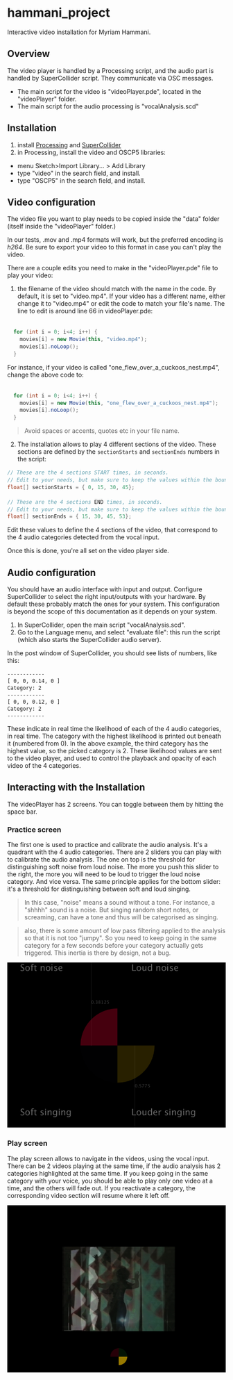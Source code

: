 # hammani_project
Interactive video installation for Myriam Hammani.

## Overview
The video player is handled by a Processing script, and the audio part is handled by SuperCollider script. They communicate via OSC messages.

- The main script for the video is "videoPlayer.pde", located in the "videoPlayer" folder.
- The main script for the audio processing is "vocalAnalysis.scd"

## Installation
1) install [Processing](https://processing.org/) and [SuperCollider](https://supercollider.github.io/download)
2) in Processing, install the video and OSCP5 libraries:
  - menu Sketch>Import Library... > Add Library
  - type "video" in the search field, and install.
  - type "OSCP5" in the search field, and install.

## Video configuration
The video file you want to play needs to be copied inside the "data" folder (itself inside the "videoPlayer" folder.)

In our tests, .mov and .mp4 formats will work, but the preferred encoding is *h264*. Be sure to export your video to this format in case you can't play the video.

There are a couple edits you need to make in the "videoPlayer.pde" file to play your video:

1. the filename of the video should match with the name in the code. By default, it is set to "video.mp4". If your video has a different name, either change it to "video.mp4" or edit the code to match your file's name. The line to edit is around line 66 in videoPlayer.pde:

```java

  for (int i = 0; i<4; i++) {
    movies[i] = new Movie(this, "video.mp4");
    movies[i].noLoop();
  }
```

  For instance, if your video is called "one_flew_over_a_cuckoos_nest.mp4", change the above code to:

  ```java

    for (int i = 0; i<4; i++) {
      movies[i] = new Movie(this, "one_flew_over_a_cuckoos_nest.mp4");
      movies[i].noLoop();
    }
  ```

>Avoid spaces or accents, quotes etc in your file name.

2. The installation allows to play 4 different sections of the video. These sections are defined by the ```sectionStarts``` and ```sectionEnds``` numbers in the script:

```java
// These are the 4 sections START times, in seconds.
// Edit to your needs, but make sure to keep the values within the bounds of your video duration.
float[] sectionStarts = { 0, 15, 30, 45};

// These are the 4 sections END times, in seconds.
// Edit to your needs, but make sure to keep the values within the bounds of your video duration.
float[] sectionEnds = { 15, 30, 45, 53};
```
Edit these values to define the 4 sections of the video, that correspond to the 4 audio categories detected from the vocal input.



Once this is done, you're all set on the video player side.

## Audio configuration
You should have an audio interface with input and output. Configure SuperCollider to select the right input/outputs with your hardware. By default these probably match the ones for your system. This configuration is beyond the scope of this documentation as it depends on your system.

1. In SuperCollider, open the main script "vocalAnalysis.scd".
2. Go to the Language menu, and select "evaluate file": this run the script (which also starts the SuperCollider audio server).

In the post window of SuperCollider, you should see lists of numbers, like this:

```
------------
[ 0, 0, 0.14, 0 ]
Category: 2
------------
[ 0, 0, 0.12, 0 ]
Category: 2
------------
```

These indicate in real time the likelihood of each of the 4 audio categories, in real time. The category with the highest likelihood is printed out beneath it (numbered from 0). In the above example, the third category has the highest value, so the picked category is 2.
These likelihood values are sent to the video player, and used to control the playback and opacity of each video of the 4 categories.

## Interacting with the Installation
The videoPlayer has 2 screens. You can toggle between them by hitting the space bar.

### Practice screen
The first one is used to practice and calibrate the audio analysis. It's a quadrant with the 4 audio categories. There are 2 sliders you can play with to calibrate the audio analysis. The one on top is the threshold for distinguishing soft noise from loud noise. The more you push this slider to the right, the more you will need to be loud to trigger the loud noise category. And vice versa. The same principle applies for the bottom slider: it's a threshold for distinguishing between soft and loud singing.

> In this case, "noise" means a sound without a tone. For instance, a "shhhh" sound is a noise. But singing random short notes, or screaming, can have a tone and thus will be categorised as singing.

> also, there is some amount of low pass filtering applied to the analysis so that it is not too "jumpy". So you need to keep going in the same category  for a few seconds before your category actually gets triggered. This inertia is there by design, not a bug.


![](practice.png)

### Play screen
The play screen allows to navigate in the videos, using the vocal input. There can be 2 videos playing at the same time, if the audio analysis has 2 categories highlighted at the same time. If you keep going in the same category with your voice, you should be able to play only one video at a time, and the others will fade out. If you reactivate a category, the corresponding video section will resume where it left off.



![](play.png)
